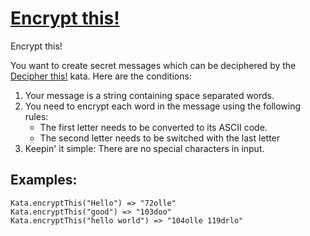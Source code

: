 # [Encrypt this!](https://www.codewars.com/kata/encrypt-this "https://www.codewars.com/kata/5848565e273af816fb000449")

Encrypt this!

You want to create secret messages which can be deciphered by the [Decipher this!](https://www.codewars.com/kata/decipher-this) kata. Here are the conditions:

1. Your message is a string containing space separated words.
2. You need to encrypt each word in the message using the following rules:
    * The first letter needs to be converted to its ASCII code.
    * The second letter needs to be switched with the last letter
3. Keepin' it simple: There are no special characters in input.

## Examples:
```
Kata.encryptThis("Hello") => "72olle"
Kata.encryptThis("good") => "103doo"
Kata.encryptThis("hello world") => "104olle 119drlo"
```